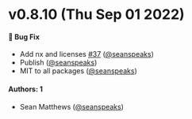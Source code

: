 # v0.8.10 (Thu Sep 01 2022)

#### 🐛 Bug Fix

- Add nx and licenses [#37](https://github.com/friggframework/frigg/pull/37) ([@seanspeaks](https://github.com/seanspeaks))
- Publish ([@seanspeaks](https://github.com/seanspeaks))
- MIT to all packages ([@seanspeaks](https://github.com/seanspeaks))

#### Authors: 1

- Sean Matthews ([@seanspeaks](https://github.com/seanspeaks))

